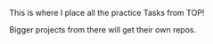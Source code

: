 This is where I place all the practice Tasks from TOP!

Bigger projects from there will get their own repos.
